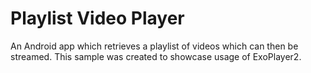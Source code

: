 Playlist Video Player
======

An Android app which retrieves a playlist of videos which can then be streamed.
This sample was created to showcase usage of ExoPlayer2.
 
